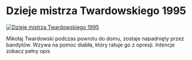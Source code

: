 Dzieje mistrza Twardowskiego 1995 
=============
[![Dzieje mistrza Twardowskiego 1995 ](http://vidos.pl/images/player.gif)](http://vidos.pl/dzieje-mistrza-twardowskiego-1995)

 Mikołaj Twardowski podczas powrotu do domu, zostaje napadnięty przez bandytów. Wzywa na pomoc diabła, który ratuje go z opresji. Intencje zobacz pełny opis
